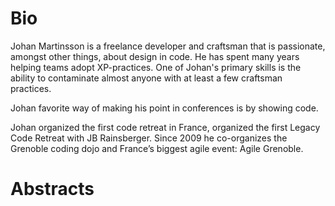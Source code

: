 # Bio

Johan Martinsson is a freelance developer and craftsman that is passionate, amongst other things, about design in code. 
He has spent many years helping teams adopt XP-practices. One of Johan's primary skills is the ability to contaminate 
almost anyone with at least a few craftsman practices.

Johan favorite way of making his point in conferences is by showing code. 

Johan organized the first code retreat in France, organized the first Legacy Code Retreat with JB Rainsberger.
Since 2009 he co-organizes the Grenoble coding dojo and France’s biggest agile event: Agile Grenoble.

# Abstracts

